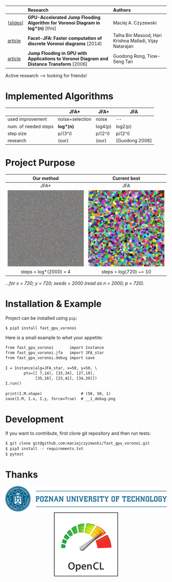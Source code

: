 |     | Research | Authors |
|:----|:---------|:--------|
|\[[slides](https://maciejczyzewski.github.io/fast_gpu_voronoi/slides.pdf)\] | __GPU-Accelerated Jump Flooding Algorithm for Voronoi Diagram in log*(n)__ [this] | Maciej A. Czyzewski |
| [article](https://vgl.csa.iisc.ac.in/pdf/pub/ICVGIP14_Talha.pdf) | __Facet-JFA: Faster computation of discrete Voronoi diagrams__ [2014] | Talha Bin Masood, Hari Krishna Malladi, Vijay Natarajan |
| [article](http://citeseerx.ist.psu.edu/viewdoc/download?doi=10.1.1.101.8568&rep=rep1&type=pdf) | __Jump Flooding in GPU with Applications to Voronoi Diagram and Distance Transform__ [2006] | Guodong Rong, Tiow-Seng Tan |

Active research --> looking for friends!

# Implemented Algorithms

|                      | JFA\*           | JFA+    | JFA     |
|----------------------|-----------------|---------|---------|
| used improvement     | noise+selection | noise   | --      |
| num. of needed steps | __log\*(n)__    | log4(p) | log2(p) |
| step size            | p/(3^i)         | p/(2^i) | p/(2^i) |
| research             | (our)           | (our)   | [Guodong 2006] |

# Project Purpose

| Our method                      | Current best          |
|:-------------------------------:|:---------------------:|
| JFA\*                           | JFA                   |
| ![JFA_star](docs/jfa_star2.gif) | ![JFA](docs/jfa2.gif) |
| steps = log*(2000) = 4          | steps = log(720) ~= 10 |

_...for x = 720; y = 720; seeds = 2000 (read as n = 2000; p = 720)._

# Installation & Example

Project can be installed using `pip`:

```bash
$ pip3 install fast_gpu_voronoi
```

Here is a small example to whet your appetite:

```python3
from fast_gpu_voronoi       import Instance
from fast_gpu_voronoi.jfa   import JFA_star
from fast_gpu_voronoi.debug import save

I = Instance(alg=JFA_star, x=50, y=50, \
        pts=[[ 7,14], [33,34], [27,10],
             [35,10], [23,42], [34,39]])
I.run()

print(I.M.shape)                 # (50, 50, 1)
save(I.M, I.x, I.y, force=True)  # __1_debug.png
```

# Development

If you want to contribute, first clone git repository and then run tests:

```bash
$ git clone git@github.com:maciejczyzewski/fast_gpu_voronoi.git
$ pip3 install -r requirements.txt
$ pytest
```

# Thanks

<div align="center">
  <img src="docs/PP_logo.jpg" alt="Poznan University of Technology" width="600px" />
  <img src="docs/opencl_logo.svg" alt="OpenCl" width="200px" />
</div>

